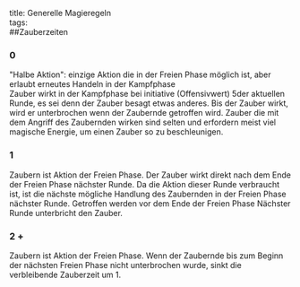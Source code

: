 title: Generelle Magieregeln  
tags:   
##Zauberzeiten
### 0
"Halbe Aktion": einzige Aktion die in der Freien Phase möglich ist, aber erlaubt erneutes Handeln in der Kampfphase  
Zauber wirkt in der Kampfphase bei initiative (Offensivwert) 5der aktuellen Runde, es sei denn der Zauber besagt etwas anderes. Bis der Zauber wirkt, wird er unterbrochen wenn der Zaubernde getroffen wird.
Zauber die mit dem Angriff des Zaubernden wirken sind selten und erfordern meist viel magische Energie, um einen Zauber so zu beschleunigen.
### 1
Zaubern ist Aktion der Freien Phase. Der Zauber wirkt direkt nach dem Ende der Freien Phase nächster Runde. Da die Aktion dieser Runde verbraucht ist, ist die nächste mögliche Handlung des Zaubernden in der Freien Phase nächster Runde. Getroffen werden vor dem Ende der Freien Phase Nächster Runde unterbricht den Zauber.
### 2 +
Zaubern ist Aktion der Freien Phase. Wenn der Zaubernde bis zum Beginn der nächsten Freien Phase nicht unterbrochen wurde, sinkt die verbleibende Zauberzeit um 1.
